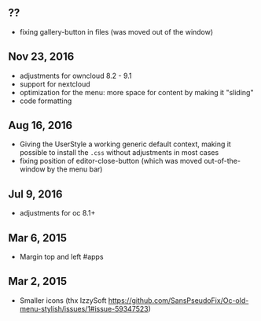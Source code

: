 ## ??
* fixing gallery-button in files (was moved out of the window)

## Nov 23, 2016
* adjustments for owncloud 8.2 - 9.1
* support for nextcloud
* optimization for the menu: more space for content by making it "sliding"
* code formatting

## Aug 16, 2016
* Giving the UserStyle a working generic default context, making it possible to install the `.css` without adjustments in most cases
* fixing position of editor-close-button (which was moved out-of-the-window by the menu bar)

## Jul 9, 2016
* adjustments for oc 8.1+

## Mar 6, 2015
* Margin top and left #apps

## Mar 2, 2015 
* Smaller icons (thx IzzySoft https://github.com/SansPseudoFix/Oc-old-menu-stylish/issues/1#issue-59347523)
